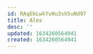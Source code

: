 ```yaml
---
id: RAqEkLwkYvHu3sh5uNd97
title: Alex
desc: ''
updated: 1634260564941
created: 1634260564941
---
```




